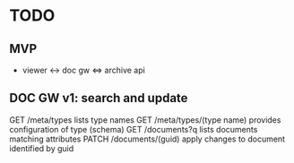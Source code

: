 # TODO

## MVP

- viewer <-> doc gw <=> archive api

## DOC GW v1: search and update

GET   /meta/types               lists type names
GET   /meta/types/(type name)   provides configuration of type (schema)
GET   /documents?q              lists documents matching attributes
PATCH /documents/(guid)         apply changes to document identified by guid
